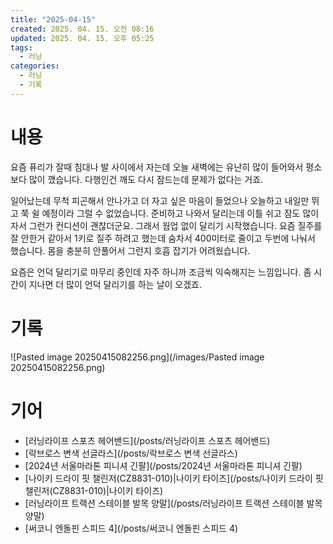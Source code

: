 ```yaml
---
title: "2025-04-15"
created: 2025. 04. 15. 오전 08:16
updated: 2025. 04. 15. 오후 05:25
tags:
  - 러닝
categories:
  - 러닝
  - 기록
---
```

# 내용

요즘 퓨리가 잘때 침대나 발 사이에서 자는데 오늘 새벽에는 유난히 많이 들어와서 평소보다 많이 깼습니다. 다행인건 깨도 다시 잠드는데 문제가 없다는 거죠.

일어났는데 무척 피곤해서 안나가고 더 자고 싶은 마음이 들었으나 오늘하고 내일만 뛰고 쭉 쉴 예정이라 그럴 수 없었습니다. 준비하고 나와서 달리는데 이틀 쉬고 잠도 많이 자서 그런가 컨디션이 괜찮더군요. 그래서 웜업 없이 달리기 시작했습니다. 요즘 질주를 잘 안한거 같아서 1키로 질주 하려고 했는데 숨차서 400미터로 줄이고 두번에 나눠서 했습니다. 몸을 충분히 안풀어서 그런지 호흡 잡기가 어려웠습니다.

요즘은 언덕 달리기로 마무리 중인데 자주 하니까 조금씩 익숙해지는 느낌입니다. 좀 시간이 지나면 더 많이 언덕 달리기를 하는 날이 오겠죠.

# 기록

![Pasted image 20250415082256.png](/images/Pasted image 20250415082256.png)

# 기어

- [러닝라이프 스포츠 헤어밴드](/posts/러닝라이프 스포츠 헤어밴드)
- [락브로스 변색 선글라스](/posts/락브로스 변색 선글라스)
- [2024년 서울마라톤 피니셔 긴팔](/posts/2024년 서울마라톤 피니셔 긴팔)
- [나이키 드라이 핏 챌린저(CZ8831-010)|나이키 타이즈](/posts/나이키 드라이 핏 챌린저(CZ8831-010)|나이키 타이즈)
- [러닝라이프 트랙션 스테이블 발목 양말](/posts/러닝라이프 트랙션 스테이블 발목 양말)
- [써코니 엔돌핀 스피드 4](/posts/써코니 엔돌핀 스피드 4)
